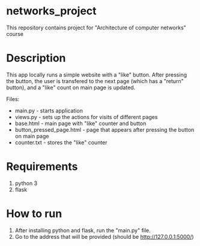 # networks_project

This repository contains project for "Architecture of computer networks" course

# Description
This app locally runs a simple website with a "like" button. After pressing the button, the user is transfered to the next page (which has a "return" button), and a "like" count on main page is updated.

Files:
- main.py - starts application
- views.py - sets up the actions for visits of different pages
- base.html - main page with "like" counter and button
- button_pressed_page.html - page that appears after pressing the button on main page
- counter.txt - stores the "like" counter 

# Requirements
1. python 3
2. flask

# How to run
1. After installing python and flask, run the "main.py" file.
2. Go to the address that will be provided (should be http://127.0.0.1:5000/)
